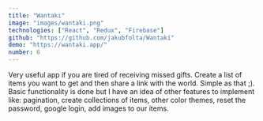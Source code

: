 ```yaml
---
title: "Wantaki"
image: "images/wantaki.png"
technologies: ["React", "Redux", "Firebase"]
github: "https://github.com/jakubfolta/Wantaki"
demo: "https://wantaki.app/"
number: 6
---
```

Very useful app if you are tired of receiving missed gifts. Create a list of items you want to get and then share a link with the world. Simple as that ;). Basic functionality is done but I have an idea of other features to implement like: pagination, create collections of items, other color themes, reset the password, google login, add images to our items.